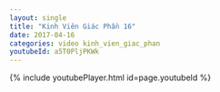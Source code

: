 ```yaml
---
layout: single
title: "Kinh Viên Giác Phần 16"
date: 2017-04-16
categories: video kinh_vien_giac_phan
youtubeId: a5T0PljPKWk
---
```


{% include youtubePlayer.html id=page.youtubeId %}